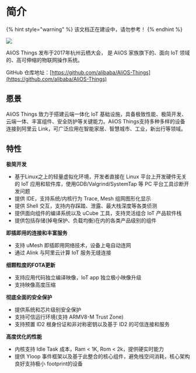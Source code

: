 # 简介

{% hint style="warning" %}
该文档正在建设中，请勿参考！
{% endhint %}

![](https://img.alicdn.com/tfs/TB1JlOChbvpK1RjSZFqXXcXUVXa-400-82.svg)

AliOS Things 发布于2017年杭州云栖大会， 是 AliOS 家族旗下的、面向 IoT 领域的、高可伸缩的物联网操作系统。

GitHub 仓库地址：[https://github.com/alibaba/AliOS-Things](https://github.com/alibaba/AliOS-Things)

## 愿景

AliOS Things 致力于搭建云端一体化 IoT 基础设施，具备极致性能、极简开发、云端一体、丰富组件、安全防护等关键能力。AliOS Things支持多种多样的设备连接到阿里云 Link，可广泛应用在智能家居、智慧城市、工业，新出行等领域。

## 特性

**极简开发**

* 基于Linux之上的轻量虚拟化环境，开发者直接在 Linux 平台上开发硬件无关的 IoT 应用和软件库，使用GDB/Valgrind/SystemTap 等 PC 平台工具诊断开发问题
* 提供 IDE，支持系统/内核行为 Trace, Mesh 组网图形化显示
* 提供 Shell 交互，支持内存踩踏、泄露、最大栈深度等各类侦测
* 提供面向组件的编译系统以及 uCube 工具，支持灵活组合 IoT 产品软件栈
* 提供包括存储\(掉电保护、负载均衡\)在内的各类产品级别的组件

**即插即用的连接和丰富服务**

* 支持 uMesh 即插即用网络技术，设备上电自动连网
* 通过 Alink 与阿里云计算 IoT 服务无缝连接

**细颗粒度的FOTA更新**

* 支持应用代码独立编译映像，IoT app 独立极小映像升级
* 支持映像高度压缩

**彻底全面的安全保护**

* 提供系统和芯片级别安全保护
* 支持可信运行环境\(支持 ARMV8-M Trust Zone\)
* 支持预置 ID2 根身份证和非对称密钥以及基于 ID2 的可信连接和服务

**高度优化的性能**

* 内核支持 Idle Task 成本，Ram &lt; 1K, Rom &lt; 2k，提供硬实时能力
* 提供 Yloop 事件框架以及基于此整合的核心组件，避免栈空间消耗，核心架构良好支持极小 footprint的设备

